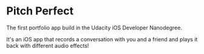 # Pitch Perfect

The first portfolio app build in the Udacity iOS Developer Nanodegree. 

It's an iOS app that records a conversation with you and a friend and plays it back with different audio effects!
